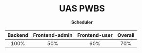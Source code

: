 <h1 align="center">UAS PWBS</h1>

<p align="center" style="font-size:4p"><b>Scheduler</b></p>

<div align="center">
<p style="font-size:2vw"> 

 | Backend      | Frontend-admin | Frontend-user | Overall |
 | :-----------: | :-----------: | :-----------: | :-----------: |
 | 100%      | 50%       | 60%       | 70% |

</p>
</div>
